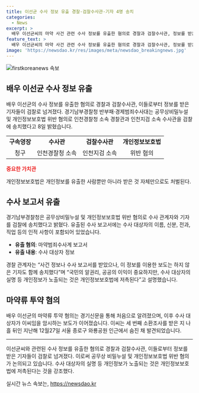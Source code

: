 ```yaml
---
title: 이선균 수사 정보 유출 경찰·검찰수사관·기자 4명 송치
categories:
  - News
excerpt: >
  배우 이선균씨의 마약 사건 관련 수사 정보를 유출한 혐의로 경찰과 검찰수사관, 정보를 받은 기자들이 검찰로 송치되었습니다. 수사 보고서 및 관련 정보를 기자들에게 유출한 혐의를 받아 구속영장이 청구된 것으로 전해졌습니다. 이로 인해 경기신문과 디스패치 등 언론사 기자 4명 또한 개인정보보호법 위반 혐의로 송치되었습니다. 경찰은 개인정보와 사건 정보를 받은 것만으로도 처벌될 수 있으며, 수사 대상자의 실명 등 개인정보가 노출되는 것은 개인정보보호법에 저촉된다고 강조했습니다.
feature_text: >
  배우 이선균씨의 마약 사건 관련 수사 정보를 유출한 혐의로 경찰과 검찰수사관, 정보를 받은 기자들이 검찰로 송치되었습니다. 수사 보고서 및 관련 정보를 기자들에게 유출한 혐의를 받아 구속영장이 청구된 것으로 전해졌습니다. 이로 인해 경기신문과 디스패치 등 언론사 기자 4명 또한 개인정보보호법 위반 혐의로 송치되었습니다. 경찰은 개인정보와 사건 정보를 받은 것만으로도 처벌될 수 있으며, 수사 대상자의 실명 등 개인정보가 노출되는 것은 개인정보보호법에 저촉된다고 강조했습니다.
image: 'https://newsdao.kr/res/images/meta/newsdao_breakingnews.jpg'
---
```


<p><img src="https://newsdao.kr/res/images/meta/newsdao_breakingnews.jpg" alt="firstkoreanews 속보" /></p>

<h2 data-ke-size="size26">배우 이선균 수사 정보 유출</h2>

<p data-ke-size="size16">배우 이선균의 수사 정보를 유출한 혐의로 경찰과 검찰수사관, 이들로부터 정보를 받은 기자들이 검찰로 넘겨졌다. 경기남부경찰청 반부패·경제범죄수사대는 공무상비밀누설 및 개인정보보호법 위반 혐의로 인천경찰청 소속 경찰관과 인천지검 소속 수사관을 검찰에 송치했다고 8일 밝혔습니다.</p>

<table>
  <tr>
    <td style="text-align: center; height: 17px;"><b>구속영장</b></td>
    <td style="text-align: center; height: 17px;"><b>수사관</b></td>
    <td style="text-align: center; height: 17px;"><b>검찰수사관</b></td>
    <td style="text-align: center; height: 17px;"><b>개인정보보호법</b></td>
  </tr>
  <tr>
    <td style="text-align: center; height: 17px;">청구</td>
    <td style="text-align: center; height: 17px;">인천경찰청 소속</td>
    <td style="text-align: center; height: 17px;">인천지검 소속</td>
    <td style="text-align: center; height: 17px;">위반 혐의</td>
  </tr>
</table>

<p><b><span style="color: #ee2323;">중요한 가치관</span></b></p>

<p data-ke-size="size16">개인정보보호법은 개인정보를 유출한 사람뿐만 아니라 받은 것 자체만으로도 처벌된다.</p>

<h2 data-ke-size="size26">수사 보고서 유출</h2>

<p data-ke-size="size16">경기남부경찰청은 공무상비밀누설 및 개인정보보호법 위반 혐의로 수사 관계자와 기자를 검찰에 송치했다고 밝혔다. 유출된 수사 보고서에는 수사 대상자의 이름, 신분, 전과, 직업 등의 인적 사항이 포함되어 있었습니다.</p>

<ul>
  <li><b>유출 혐의</b>: 마약범죄수사계 보고서</li>
  <li><b>유출 내용</b>: 수사 대상자 정보</li>
</ul>

<p data-ke-size="size16">경찰 관계자는 “사건 정보나 수사 보고서를 받았으나, 이 정보를 이용한 보도는 하지 않은 기자도 함께 송치했다”며 “국민의 알권리, 공공의 이익이 중요하지만, 수사 대상자의 실명 등 개인정보가 노출되는 것은 개인정보보호법에 저촉된다”고 설명했습니다.</p>

<h2 data-ke-size="size26">마약류 투약 혐의</h2>

<p data-ke-size="size16">배우 이선균의 마약류 투약 혐의는 경기신문을 통해 처음으로 알려졌으며, 이후 수사 대상자가 이씨임을 암시하는 보도가 이어졌습니다. 이씨는 세 번째 소환조사를 받은 지 나흘 뒤인 지난해 12월27일 서울 종로구 와룡공원 인근에서 숨진 채 발견되었습니다.</p>

<hr>

<p data-ke-size="size16">이선균씨와 관련된 수사 정보를 유출한 혐의로 경찰과 검찰수사관, 이들로부터 정보를 받은 기자들이 검찰로 넘겨졌다. 이로써 공무상 비밀누설 및 개인정보보호법 위반 혐의가 논의되고 있습니다. 수사 대상자의 실명 등 개인정보가 노출되는 것은 개인정보보호법에 저촉된다는 것을 강조했다.</p>
실시간 뉴스 속보는, <a href="https://newsdao.kr" rel="dofollow">https://newsdao.kr</a>


